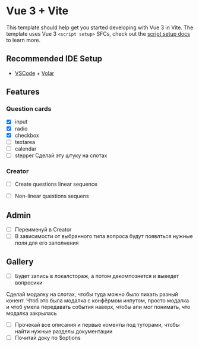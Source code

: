 # Vue 3 + Vite

This template should help get you started developing with Vue 3 in Vite. The template uses Vue 3 `<script setup>` SFCs, check out the [script setup docs](https://v3.vuejs.org/api/sfc-script-setup.html#sfc-script-setup) to learn more.

## Recommended IDE Setup

- [VSCode](https://code.visualstudio.com/) + [Volar](https://marketplace.visualstudio.com/items?itemName=johnsoncodehk.volar)


## Features

### Question cards

- [x] input
- [x] radio
- [x] checkbox
- [ ] textarea
- [ ] calendar
- [ ] stepper
Сделай эту штуку на слотах

### Creator

- [ ] Create questions linear sequence
- [ ] Non-linear questions sequens


## Admin

- [ ] Переименуй в Creator
- [ ] В зависимости от выбранного типа вопроса будут появлться нужные поля для его заполнения

## Gallery

- [ ] Будет запись в локалстораж, а потом декомпознется и выведет вопросики


Сделай модалку на слотах, чтобы туда можно было пихать разный конент. Чтоб это была модалка с конфёрмом инпутом, просто модалка и чтоб умела передавать события наверх, чтобы апи мог понимать, что модалка закрылась

- [ ] Прочекай все описания и первые коменты под туторами, чтобы найти нужные разделы документации
- [ ] Почитай доку по $options
